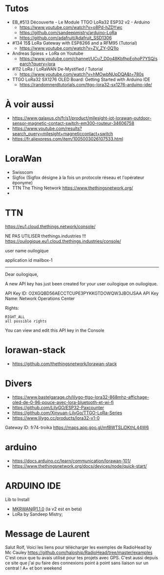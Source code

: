 # Tutos

-   EB\_#513 Découverte - Le Module TTGO LoRa32 ESP32 v2 - Arduino
    -   https://www.youtube.com/watch?v=o8Pd-hZDYwc
    -   https://github.com/sandeepmistry/arduino-LoRa
    -   https://github.com/adafruit/Adafruit_SSD1306
-   #134 15$ LoRa Gateway with ESP8266 and a RFM95 (Tutorial)
    -   https://www.youtube.com/watch?v=ZV_ZY-0Q1lo
-   Andreas Spiess + LoRa on Youtube
    -   https://www.youtube.com/channel/UCu7_D0o48KbfhpEohoP7YSQ/search?query=lora
-   #112 LoRa / LoRaWAN De-Mystified / Tutorial
    -   https://www.youtube.com/watch?v=hMOwbNUpDQA&t=780s
-   TTGO LoRa32 SX1276 OLED Board: Getting Started with Arduino IDE
    -   https://randomnerdtutorials.com/ttgo-lora32-sx1276-arduino-ide/

# À voir aussi

-   https://www.galaxus.ch/fr/s1/product/milesight-iot-lorawan-outdoor-sensor-magnetic-contact-switch-em300-routeur-34606758
-   https://www.youtube.com/results?search_query=milesight+magneticcontact+switch
-   https://fr.aliexpress.com/item/1005003026107533.html

# LoraWan

-   Swisscom
-   Sigfox (Sigfox désigne à la fois un protocole réseau et l'opérateur éponyme)
-   TTN The Thing Network <https://www.thethingsnetwork.org/>
-

# TTN

https://eu1.cloud.thethings.network/console/


NE PAS UTILISER thethings.industries !!!
https://ouilogique.eu1.cloud.thethings.industries/console/

user name
ouilogique

application id
mailbox-1

---

Dear ouilogique,

A new API key has just been created for your user ouilogique on ouilogique.

API Key ID: O2XGQBD56AECCTCUPE3PYKKGTDOWQW3JBOIJSAA
API Key Name: Network Operations Center

Rights:

    RIGHT_ALL
    all possible rights

You can view and edit this API key in the Console

# lorawan-stack

-   https://github.com/thethingsnetwork/lorawan-stack

# Divers

-   https://www.bastelgarage.ch/lilygo-ttgo-lora32-868mhz-affichage-oled-de-0-96-pouce-avec-lora-bluetooth-et-wi-fi
-   https://github.com/LilyGO/ESP32-Paxcounter
-   https://github.com/Xinyuan-LilyGo/TTGO-LoRa-Series
-   https://www.lilygo.cc/products/lora32-v1-0

Gateway ID: fr74-troika
https://maps.app.goo.gl/mfBWTSLiDKthL44W6

# arduino

-   https://docs.arduino.cc/learn/communication/lorawan-101/
-   https://www.thethingsnetwork.org/docs/devices/node/quick-start/

# ARDUINO IDE

Lib to Install

-   MKRWAN@1.1.0 (la v2 est en beta)
-   LoRa by Sandeep Mistry;

# Message de Laurent

Salut Rolf,
Voici les liens pour télécharger les exemples de RadioHead by Mc Cauley
https://github.com/haloship/RadioHead/tree/master/examples
C'est ceux que tu avais utilisé pour tes projets avec GPS. C'est aussi depuis ce site que j'ai pu faire des connexions point à point sans liaison sur un central !
A+ et bon weekend
